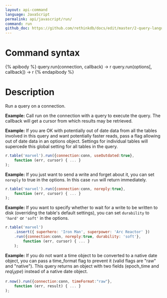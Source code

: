 ```yaml
---
layout: api-command 
language: JavaScript
permalink: api/javascript/run/
command: run
github_doc: https://github.com/rethinkdb/docs/edit/master/2-query-language/api/javascript/accessing-rql/run.md
---
```


# Command syntax #

{% apibody %}
query.run(connection, callback) &rarr; r
query.run(options[, callback]) &rarr; r
{% endapibody %}

# Description #

Run a query on a connection.

__Example:__ Call run on the connection with a query to execute the query. The callback
will get a cursor from which results may be retrieved.


__Example:__ If you are OK with potentially out of date data from all the tables involved
in this query and want potentially faster reads, pass a flag allowing out of date data
in an options object. Settings for individual tables will supercede this global setting
for all tables in the query.

```js
r.table('marvel').run({connection:conn, useOutdated:true},
    function (err, cursor) { ... }
);
```

__Example:__ If you just want to send a write and forget about it, you can set `noreply`
to true in the options. In this case `run` will return immediately.

```js
r.table('marvel').run({connection:conn, noreply:true},
    function (err, cursor) { ... }
);
```

__Example:__ If you want to specify whether to wait for a write to be written to disk (overriding the table's default settings), you can set `durability` to `'hard'` or `'soft'` in the options.

```js
r.table('marvel')
    .insert({ superhero: 'Iron Man', superpower: 'Arc Reactor' })
    .run({connection:conn, noreply:true, durability: 'soft'},
        function (err, cursor) { ... }
    );
```


__Example:__ If you do not want a time object to be converted to a native date object, you can pass a time_format flag to prevent it (valid flags are "raw" and "native"). This query returns an object with two fields (epoch_time and $reql_type$) instead of a native date object.

```js
r.now().run({connection:conn, timeFormat:"raw"},
    function (err, result) { ... }
);
```


